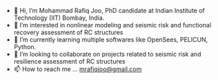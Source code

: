 - 👋 Hi, I’m Mohammad Rafiq Joo, PhD candidate at Indian Institute of Technology (IIT) Bombay, India.
- 👀 I’m interested in nonlinear modeling and seismic risk and functional recovery assessment of RC structures
- 🌱 I’m currently learning multiple softwares like OpenSees, PELICUN, Python.
- 💞️ I’m looking to collaborate on projects related to seismic risk and resilience assessment of RC structures
- 📫 How to reach me ... mrafiqjoo@gmail.com

<!---
mrafiqjoo/mrafiqjoo is a ✨ special ✨ repository because its `README.md` (this file) appears on your GitHub profile.
You can click the Preview link to take a look at your changes.
--->
